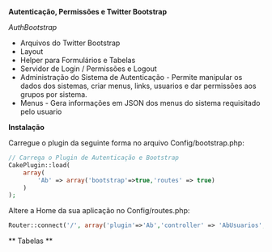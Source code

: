 **Autenticação, Permissões e Twitter Bootstrap**

*AuthBootstrap*

- Arquivos do Twitter Bootstrap
- Layout
- Helper para Formulários e Tabelas
- Servidor de Login / Permissões e Logout
- Administração do Sistema de Autenticação - Permite manipular os dados dos sistemas, criar menus, links, usuarios e dar permissões aos grupos por sistema.
- Menus - Gera informações em JSON dos menus do sistema requisitado pelo usuario

**Instalação**

Carregue o plugin da seguinte forma no arquivo Config/bootstrap.php:

```php
// Carrega o Plugin de Autenticação e Bootstrap
CakePlugin::load(
	array(
		'Ab' => array('bootstrap'=>true,'routes' => true)
	)
);
```

Altere a Home da sua aplicação no Config/routes.php:
```php
Router::connect('/', array('plugin'=>'Ab','controller' => 'AbUsuarios', 'action' => 'home' ));
```

** Tabelas **
